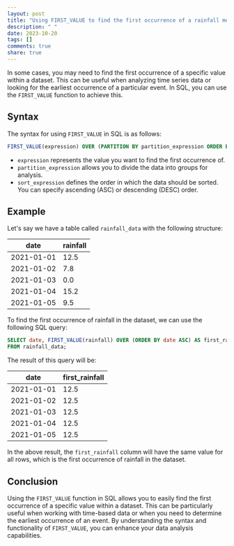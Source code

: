 ```yaml
---
layout: post
title: "Using FIRST_VALUE to find the first occurrence of a rainfall measurement in a dataset"
description: " "
date: 2023-10-20
tags: []
comments: true
share: true
---
```


In some cases, you may need to find the first occurrence of a specific value within a dataset. This can be useful when analyzing time series data or looking for the earliest occurrence of a particular event. In SQL, you can use the `FIRST_VALUE` function to achieve this.

## Syntax

The syntax for using `FIRST_VALUE` in SQL is as follows:

```sql
FIRST_VALUE(expression) OVER (PARTITION BY partition_expression ORDER BY sort_expression [ASC | DESC])
```

- `expression` represents the value you want to find the first occurrence of.
- `partition_expression` allows you to divide the data into groups for analysis.
- `sort_expression` defines the order in which the data should be sorted. You can specify ascending (ASC) or descending (DESC) order.

## Example

Let's say we have a table called `rainfall_data` with the following structure:

| date       | rainfall |
|------------|----------|
| 2021-01-01 | 12.5     |
| 2021-01-02 | 7.8      |
| 2021-01-03 | 0.0      |
| 2021-01-04 | 15.2     |
| 2021-01-05 | 9.5      |

To find the first occurrence of rainfall in the dataset, we can use the following SQL query:

```sql
SELECT date, FIRST_VALUE(rainfall) OVER (ORDER BY date ASC) AS first_rainfall
FROM rainfall_data;
```

The result of this query will be:

| date       | first_rainfall |
|------------|----------------|
| 2021-01-01 | 12.5           |
| 2021-01-02 | 12.5           |
| 2021-01-03 | 12.5           |
| 2021-01-04 | 12.5           |
| 2021-01-05 | 12.5           |

In the above result, the `first_rainfall` column will have the same value for all rows, which is the first occurrence of rainfall in the dataset.

## Conclusion

Using the `FIRST_VALUE` function in SQL allows you to easily find the first occurrence of a specific value within a dataset. This can be particularly useful when working with time-based data or when you need to determine the earliest occurrence of an event. By understanding the syntax and functionality of `FIRST_VALUE`, you can enhance your data analysis capabilities.